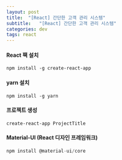 ```yaml
---
layout: post
title:  "[React] 간단한 고객 관리 시스템"
subtitle:   "[React] 간단한 고객 관리 시스템"
categories: dev
tags: react
---
```


#### React 팩 설치  
```npm install -g create-react-app```

#### yarn 설치  
```npm install -g yarn```  

#### 프로젝트 생성  
```create-react-app ProjectTitle```

#### Material-UI  (React 디자인 프레임워크)
```js
npm install @material-ui/core
```
